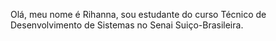 Olá, meu nome é Rihanna, sou estudante do curso Técnico de Desenvolvimento de Sistemas no Senai Suiço-Brasileira.


<!--
**RihannaGabiih/RihannaGabiih** is a ✨ _special_ ✨ repository because its `README.md` (this file) appears on your GitHub profile.

Here are some ideas to get you started:

- 🔭 I’m currently working on ...
- 🌱 I’m currently learning ...
- 👯 I’m looking to collaborate on ...
- 🤔 I’m looking for help with ...
- 💬 Ask me about ...
- 📫 How to reach me: ...
- 😄 Pronouns: ...
- ⚡ Fun fact: ...
-->
